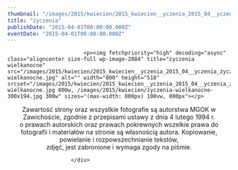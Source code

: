 ```yaml
---
thumbnail: "/images/2015/kwiecien/2015_kwiecien__yczenia_2015_04__yczenia_życzenia-wielkanocne.jpg"
title: "życzenia"
publishDate: "2015-04-01T00:00:00.000Z"
eventDate: "2015-04-01T00:00:00.000Z"
---
```


<div class="entry-content">
							
							<p><img fetchpriority="high" decoding="async" class="aligncenter size-full wp-image-2884" title="życzenia wielkanocne" src="/images/2015/kwiecien/2015_kwiecien__yczenia_2015_04__yczenia_życzenia-wielkanocne.jpg" alt="" width="800" height="518" srcset="/images/2015/kwiecien/2015_kwiecien__yczenia_2015_04__yczenia_życzenia-wielkanocne.jpg 800w, /images/2015/kwiecien/życzenia-wielkanocne-300x194.jpg 300w" sizes="(max-width: 800px) 100vw, 800px"></p>
<p style="text-align: center;">Zawartość strony oraz wszystkie fotografie są autorstwa MGOK w Zawichoście, zgodnie z przepisami ustawy z dnia 4 lutego 1994 r.<br>
o prawach autorskich oraz prawach pokrewnych wszelkie prawa do fotografii i materiałów na stronie są własnością autora. Kopiowanie, powielanie i rozpowszechnianie tekstów,<br>
zdjęć, jest zabronione i wymaga zgody na piśmie.</p>
						
						</div>

